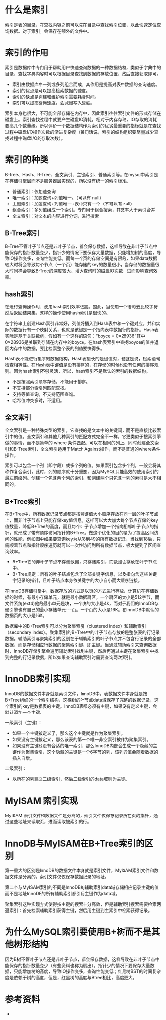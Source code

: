# 什么是索引
索引是表的目录，在查找内容之前可以先在目录中查找索引位置，以此快速定位查询数据。对于索引，会保存在额外的文件中。  

# 索引的作用
索引是数据库中专门用于帮助用户快速查询数据的一种数据结构，类似于字典中的目录，查找字典内容时可以根据目录查找到数据的存放位置，然后直接获取即可。
- 索引由数据库中一列或多列组合而成，其作用是提高对表中数据的查询速度。
- 索引的优点是可以提高检索数据的速度。
- 索引的缺点是创建和维护索引需要耗费时间。
- 索引可以提高查询速度，会减慢写入速度。

索引本身也很大，不可能全部存储在内存中，因此索引往往索引文件的形式存储在磁盘上。索引查找过程中就要产生磁盘IO消耗，相对于内存存取，IO存取的消耗要高几个数量级。所以评价一个数据结构作为索引的优劣最重要的指标就是在查找过程中磁盘I/O操作次数的渐进复杂度（换句话说，索引的结构组织要尽量减少查找过程中磁盘I/O的存取次数）。

# 索引的种类
B-tree、Hash、R-Tree、全文索引、主键索引、普通索引等。在mysql中索引是在存储引擎层而不是服务器层实现的，所以没有统一的索引标准。
- 普通索引：仅加速查询
- 唯一索引：加速查询+列值唯一。（可以有 null）
- 主键索引：加速查询+列值唯一+表中只有一个（不可以有 null）
- 组合索引：多列值组成一个索引。专门用于组合搜索，其效率大于索引合并
- 全文索引：对文本的内容进行分词，进行搜索

## B-Tree索引
B-Tree不管叶子节点还是非叶子节点，都会保存数据，这样导致在非叶子节点中能保存的指针数量变少，指针少的情况下要保存大量数据，只能增加树的高度，导致IO操作变多，查询性能变低。而每一个页的存储空间是有限的，如果data数据较大时将会导致每个节点（一个页）能存储的key的数量很小，当存储的数据量很大时同样会导致B-Tree的深度较大，增大查询时的磁盘IO次数，进而影响查询效率。

## hash索引
在进行查询操作时，使用hash索引效率很高。因此，当使用一个语句去比较字符然后返回结果集，这样的操作使用hash索引是很快的。

在字符串上创建Hash索引非常好，列值将插入到Hash表中和一个键对应，并和实际的数据行有一个映射关系，也就是该键是一个指向表中数据行的指针。Hash表实际是基于关联数组，假如有一个这样的语句：“boyce = 0×28936”其中0×28936是关联到存储在内存中的boyce。在hash表索引中查找boyce的值并返回内存中的数据，要比检索整个表的列值要快得多。

Hash表不能进行排序的数据结构，Hash表擅长的是键值对，也就是说，检索语句检查相等性。在Hash表中键值是没有排序的，在存储的时候也没有任何的排序规则。因为hash索引不够灵活，所以，hash索引不是默认的索引的数据结构。
- 不是按照索引顺序存储，不能用于排序。
- 不支持部分索引列匹配查找。
- 支持等值查询，不支持范围查询。
- 哈希值冲突多时，不适用。

## 全文索引
全文索引是一种特殊类型的索引，它查找的是文本中的关键词，而不是直接比较索引中的值。全文索引和其他几种索引的匹配方式完全不一样，它更类似于搜索引擎做的事情，而不是简单的 where 条件匹配。可以在相同的列上，同时创建全文索引和B-Tree索引，全文索引适用于Match Against操作，而不是普通的where条件操作。

索引可以包含一个列（即字段）或多个列的值。如果索引包含多个列，一般会将其称作复合索引，此时，列的顺序就十分重要，因为MySQL只能高效的使用索引的最左前缀列。创建一个包含两个列的索引，和创建两个只包含一列的索引是大不相同的。

## B+Tree索引
在B+Tree中，所有数据记录节点都是按照键值大小顺序存放在同一层的叶子节点上，而非叶子节点上只能存储key值信息，这样可以大大加大每个节点存储的key值数量，降低B+Tree的高度，而且每个叶子节点增加一个指向相邻叶子节点的指针，就形成了带有顺序访问指针的B+Tree。做这个优化的目的是为了提高区间访问的性能，例如图中如果要查询key为从18到49的所有数据记录，当找到18后，只需顺着节点和指针顺序遍历就可以一次性访问到所有数据节点，极大提到了区间查询效率。
- B+Tree它的非叶子节点不存储数据，只存储索引，而数据会存放在叶子节点中。
- B+Tree规定：所有的叶子结点包含了全部关键字信息，以及指向含这些关键字记录的指针，且叶子结点本身依关键字的大小自小而大顺序链接。

在InnoDB存储引擎中，数据存放的方式是以页的方式进行存放，计算机在存储数据的时候，有最小存储单元，就是最小数据扇区，一个扇区的大小是512字节，而文件系统(ext4)他的最小单元是块，一个块的大小是4k，而对于我们的InnoDB存储引擎也有自己的最小存储单元---页。一个页的大小是16K。在InnoDB中默认的数据页的大小是16K。

数据库中的B+Tree索引可以分为聚集索引（clustered index）和辅助索引（secondary index）。聚集索引的B+Tree中的叶子节点存放的是整张表的行记录数据。辅助索引与聚集索引的区别在于辅助索引的叶子节点并不包含行记录的全部数据，而是存储相应行数据的聚集索引键，即主键。当通过辅助索引来查询数据时，InnoDB存储引擎会遍历辅助索引找到主键，然后再通过主键在聚集索引中找到完整的行记录数据，所以如果查询辅助索引时需要查询两次索引。

# InnoDB索引实现
InnoDB的数据文件本身就是索引文件，InnoDB中，表数据文件本身就是按B+Tree组织的一个索引结构，这棵树的叶节点data域保存了完整的数据记录，这个索引的key是数据表的主键。InnoDB表都必须有主键，如果没有定义主键，会默认添加一个主键。

一级索引（主键）：
- 如果一个主键被定义了，那么这个主键就是作为聚集索引。
- 如果没有主键被定义，那么该表的第一个唯一非空索引被作为聚集索引。
- 如果没有主键也没有合适的唯一索引，那么InnoDB内部会生成一个隐藏的主键作为聚集索引，这个隐藏的主键是一个6字节的列，该列的值会随着数据的插入自增。

二级索引：
- 以所在的列建立二级索引，然后二级索引的data域则为主键。

# MyISAM 索引实现
MyISAM 索引文件和数据文件是分离的，索引文件仅保存记录所在页的指针，通过这些地址来读取页，进而读取被索引的行。

# InnoDB与MyISAM在B+Tree索引的区别
第一重大的区别是InnoDB的数据文件本身就是索引文件，MyISAM索引文件和数据文件是分离的，索引文件仅仅保存数据记录的地址。

第二个与MyISAM索引的不同是InnoDB的辅助索引data域存储相应记录主键的值而不是地址InnoDB的所有辅助索引都引用主键作为data域。

聚集索引这种实现方式使得按主键的搜索十分高效，但是辅助索引搜索需要检索两遍索引：首先检索辅助索引获得主键，然后用主键到主索引中检索获得记录。

# 为什么MySQL索引要使用B+树而不是其他树形结构
因为B树不管叶子节点还是非叶子节点，都会保存数据，这样导致在非叶子节点中能保存的指针数量变少（有些资料也称为扇出），指针少的情况下要保存大量数据，只能增加树的高度，导致IO操作变多，查询性能变低；红黑树BST的时间复杂度是依赖于树的高度，但是，红黑树的高度与Btree相比，高度更大。

# 参考资料
- []()